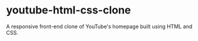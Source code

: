 # youtube-html-css-clone
A responsive front-end clone of YouTube's homepage built using HTML and CSS.
